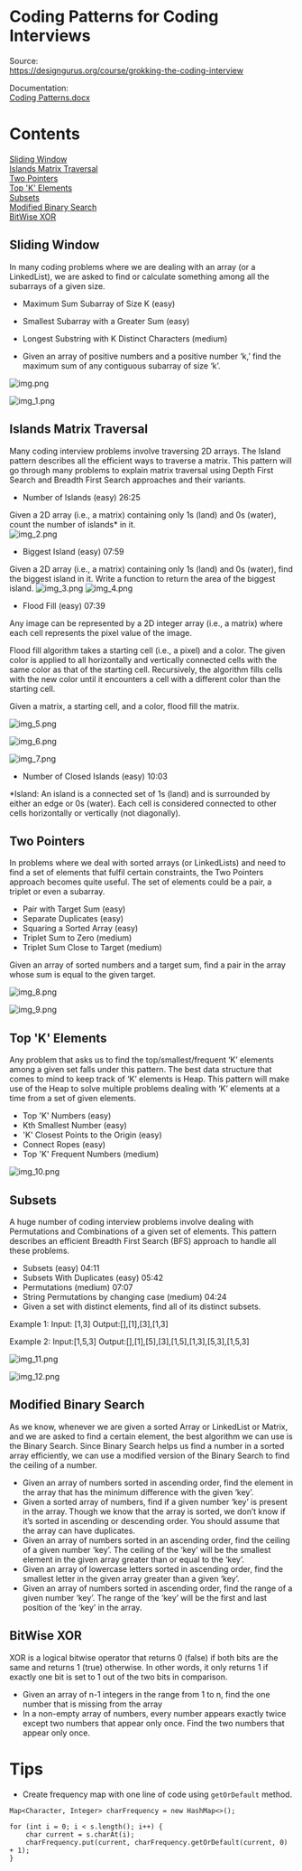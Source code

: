 # Coding Patterns for Coding Interviews

Source:  
https://designgurus.org/course/grokking-the-coding-interview

Documentation:  
[Coding Patterns.docx](https://github.com/barrida/Grokking-Coding-Patterns/files/11850200/Coding.Patterns.docx)

# Contents
[Sliding Window](#sliding-window)  	
[Islands Matrix Traversal](#Islands-Matrix-Traversal)  
[Two Pointers](#two-pointers)  
[Top 'K' Elements](#top--k-elements)  	
[Subsets](#subsets)  
[Modified Binary Search](#modified-binary-search)  	
[BitWise XOR](#bitwise-xor)  

## Sliding Window  
In many coding problems where we are dealing with an array (or a LinkedList), we are asked to find or calculate something among all the subarrays of a given size.  
- Maximum Sum Subarray of Size K (easy)
- Smallest Subarray with a Greater Sum (easy)
- Longest Substring with K Distinct Characters (medium)

- Given an array of positive numbers and a positive number ‘k,’ find the maximum sum of any contiguous subarray of size ‘k’.

![img.png](img.png)

![img_1.png](img_1.png)


## Islands Matrix Traversal

Many coding interview problems involve traversing 2D arrays. The Island pattern describes all the efficient ways to traverse a matrix. This pattern will go through many problems to explain matrix traversal using Depth First Search and Breadth First Search approaches and their variants.
- Number of Islands (easy) 26:25  

Given a 2D array (i.e., a matrix) containing only 1s (land) and 0s (water), count the number of islands* in it.  
![img_2.png](img_2.png)

- Biggest Island (easy) 07:59  

Given a 2D array (i.e., a matrix) containing only 1s (land) and 0s (water), find the biggest island in it. Write a function to return the area of the biggest island.
![img_3.png](img_3.png)
![img_4.png](img_4.png)

- Flood Fill (easy) 07:39  

Any image can be represented by a 2D integer array (i.e., a matrix) where each cell represents the pixel value of the image. 

Flood fill algorithm takes a starting cell (i.e., a pixel) and a color. The given color is applied to all horizontally and vertically connected cells with the same color as that of the starting cell. Recursively, the algorithm fills cells with the new color until it encounters a cell with a different color than the starting cell.

Given a matrix, a starting cell, and a color, flood fill the matrix.

![img_5.png](img_5.png)

![img_6.png](img_6.png)

![img_7.png](img_7.png)

- Number of Closed Islands (easy) 10:03

*Island:  An island is a connected set of 1s (land) and is surrounded by either an edge or 0s (water). Each cell is considered connected to other cells horizontally or vertically (not diagonally).

## Two Pointers
In problems where we deal with sorted arrays (or LinkedLists) and need to find a set of elements that fulfil certain constraints, the Two Pointers approach becomes quite useful. The set of elements could be a pair, a triplet or even a subarray.

- Pair with Target Sum (easy)
- Separate Duplicates (easy)
- Squaring a Sorted Array (easy)
- Triplet Sum to Zero (medium)
- Triplet Sum Close to Target (medium)

Given an array of sorted numbers and a target sum, find a pair in the array whose sum is equal to the given target.  

![img_8.png](img_8.png)

![img_9.png](img_9.png)

## Top 'K' Elements
Any problem that asks us to find the top/smallest/frequent ‘K’ elements among a given set falls under this pattern. The best data structure that comes to mind to keep track of ‘K’ elements is Heap. This pattern will make use of the Heap to solve multiple problems dealing with ‘K’ elements at a time from a set of given elements.  

- Top 'K' Numbers (easy)
- Kth Smallest Number (easy)
- 'K' Closest Points to the Origin (easy)
- Connect Ropes (easy)
- Top 'K' Frequent Numbers (medium)

![img_10.png](img_10.png)  

## Subsets

A huge number of coding interview problems involve dealing with Permutations and Combinations of a given set of elements. This pattern describes an efficient Breadth First Search (BFS) approach to handle all these problems.  

- Subsets (easy) 04:11
- Subsets With Duplicates (easy) 05:42
- Permutations (medium) 07:07
- String Permutations by changing case (medium) 04:24
- Given a set with distinct elements, find all of its distinct subsets.

Example 1:
Input: [1,3]
Output:[],[1],[3],[1,3]

Example 2:
Input:[1,5,3]
Output:[],[1],[5],[3],[1,5],[1,3],[5,3],[1,5,3]

![img_11.png](img_11.png)

![img_12.png](img_12.png)

## Modified Binary Search
As we know, whenever we are given a sorted Array or LinkedList or Matrix, and we are asked to find a certain element, the best algorithm we can use is the Binary Search. Since Binary Search helps us find a number in a sorted array efficiently, we can use a modified version of the Binary Search to find the ceiling of a number.     

- Given an array of numbers sorted in ascending order, find the element in the array that has the minimum difference with the given ‘key’.
- Given a sorted array of numbers, find if a given number ‘key’ is present in the array. Though we know that the array is sorted, we don’t know if it’s sorted in ascending or descending order. You should assume that the array can have duplicates.
- Given an array of numbers sorted in an ascending order, find the ceiling of a given number ‘key’. The ceiling of the ‘key’ will be the smallest element in the given array greater than or equal to the ‘key’.
- Given an array of lowercase letters sorted in ascending order, find the smallest letter in the given array greater than a given ‘key’.
- Given an array of numbers sorted in ascending order, find the range of a given number ‘key’. The range of the ‘key’ will be the first and last position of the ‘key’ in the array.

## BitWise XOR

XOR is a logical bitwise operator that returns 0 (false) if both bits are the same and returns 1 (true) otherwise. In other words, it only returns 1 if exactly one bit is set to 1 out of the two bits in comparison.  

- Given an array of n-1 integers in the range from 1 to n, find the one number that is missing from the array
- In a non-empty array of numbers, every number appears exactly twice except two numbers that appear only once. Find the two numbers that appear only once.

# Tips

- Create frequency map with one line of code using `getOrDefault` method.

```
Map<Character, Integer> charFrequency = new HashMap<>();

for (int i = 0; i < s.length(); i++) { 
    char current = s.charAt(i);
    charFrequency.put(current, charFrequency.getOrDefault(current, 0) + 1);
}
